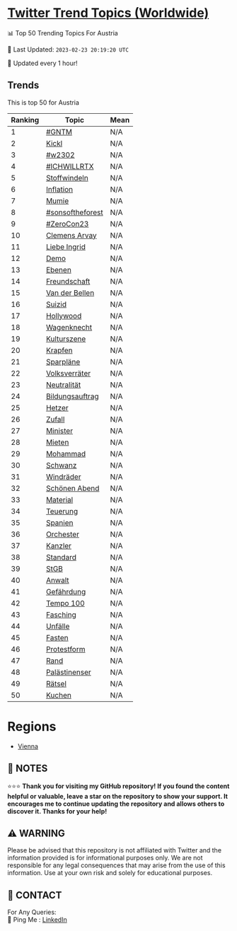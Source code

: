 [Twitter Trend Topics (Worldwide)](https://github.com/ErcinDedeoglu/Twitter-Trend-Topics)
==========


📊 Top 50 Trending Topics For Austria

📆 Last Updated: `2023-02-23 20:19:20 UTC`

🔧 Updated every 1 hour!


## Trends

This is top 50 for Austria

| Ranking | Topic | Mean |
| ------- | ------------ | ------------ |
| 1 | [#GNTM](http://twitter.com/search?q=%23GNTM) | N/A |
| 2 | [Kickl](http://twitter.com/search?q=Kickl) | N/A |
| 3 | [#w2302](http://twitter.com/search?q=%23w2302) | N/A |
| 4 | [#ICHWILLRTX](http://twitter.com/search?q=%23ICHWILLRTX) | N/A |
| 5 | [Stoffwindeln](http://twitter.com/search?q=Stoffwindeln) | N/A |
| 6 | [Inflation](http://twitter.com/search?q=Inflation) | N/A |
| 7 | [Mumie](http://twitter.com/search?q=Mumie) | N/A |
| 8 | [#sonsoftheforest](http://twitter.com/search?q=%23sonsoftheforest) | N/A |
| 9 | [#ZeroCon23](http://twitter.com/search?q=%23ZeroCon23) | N/A |
| 10 | [Clemens Arvay](http://twitter.com/search?q=Clemens+Arvay) | N/A |
| 11 | [Liebe Ingrid](http://twitter.com/search?q=Liebe+Ingrid) | N/A |
| 12 | [Demo](http://twitter.com/search?q=Demo) | N/A |
| 13 | [Ebenen](http://twitter.com/search?q=Ebenen) | N/A |
| 14 | [Freundschaft](http://twitter.com/search?q=Freundschaft) | N/A |
| 15 | [Van der Bellen](http://twitter.com/search?q=Van+der+Bellen) | N/A |
| 16 | [Suizid](http://twitter.com/search?q=Suizid) | N/A |
| 17 | [Hollywood](http://twitter.com/search?q=Hollywood) | N/A |
| 18 | [Wagenknecht](http://twitter.com/search?q=Wagenknecht) | N/A |
| 19 | [Kulturszene](http://twitter.com/search?q=Kulturszene) | N/A |
| 20 | [Krapfen](http://twitter.com/search?q=Krapfen) | N/A |
| 21 | [Sparpläne](http://twitter.com/search?q=Sparpl%c3%a4ne) | N/A |
| 22 | [Volksverräter](http://twitter.com/search?q=Volksverr%c3%a4ter) | N/A |
| 23 | [Neutralität](http://twitter.com/search?q=Neutralit%c3%a4t) | N/A |
| 24 | [Bildungsauftrag](http://twitter.com/search?q=Bildungsauftrag) | N/A |
| 25 | [Hetzer](http://twitter.com/search?q=Hetzer) | N/A |
| 26 | [Zufall](http://twitter.com/search?q=Zufall) | N/A |
| 27 | [Minister](http://twitter.com/search?q=Minister) | N/A |
| 28 | [Mieten](http://twitter.com/search?q=Mieten) | N/A |
| 29 | [Mohammad](http://twitter.com/search?q=Mohammad) | N/A |
| 30 | [Schwanz](http://twitter.com/search?q=Schwanz) | N/A |
| 31 | [Windräder](http://twitter.com/search?q=Windr%c3%a4der) | N/A |
| 32 | [Schönen Abend](http://twitter.com/search?q=Sch%c3%b6nen+Abend) | N/A |
| 33 | [Material](http://twitter.com/search?q=Material) | N/A |
| 34 | [Teuerung](http://twitter.com/search?q=Teuerung) | N/A |
| 35 | [Spanien](http://twitter.com/search?q=Spanien) | N/A |
| 36 | [Orchester](http://twitter.com/search?q=Orchester) | N/A |
| 37 | [Kanzler](http://twitter.com/search?q=Kanzler) | N/A |
| 38 | [Standard](http://twitter.com/search?q=Standard) | N/A |
| 39 | [StGB](http://twitter.com/search?q=StGB) | N/A |
| 40 | [Anwalt](http://twitter.com/search?q=Anwalt) | N/A |
| 41 | [Gefährdung](http://twitter.com/search?q=Gef%c3%a4hrdung) | N/A |
| 42 | [Tempo 100](http://twitter.com/search?q=Tempo+100) | N/A |
| 43 | [Fasching](http://twitter.com/search?q=Fasching) | N/A |
| 44 | [Unfälle](http://twitter.com/search?q=Unf%c3%a4lle) | N/A |
| 45 | [Fasten](http://twitter.com/search?q=Fasten) | N/A |
| 46 | [Protestform](http://twitter.com/search?q=Protestform) | N/A |
| 47 | [Rand](http://twitter.com/search?q=Rand) | N/A |
| 48 | [Palästinenser](http://twitter.com/search?q=Pal%c3%a4stinenser) | N/A |
| 49 | [Rätsel](http://twitter.com/search?q=R%c3%a4tsel) | N/A |
| 50 | [Kuchen](http://twitter.com/search?q=Kuchen) | N/A |



# Regions

* [Vienna](</Austria/Vienna.md>)



## 📝 NOTES

⭐⭐⭐ **Thank you for visiting my GitHub repository! If you found the content helpful or valuable, leave a star on the repository to show your support. It encourages me to continue updating the repository and allows others to discover it. Thanks for your help!**


## ⚠️ WARNING

Please be advised that this repository is not affiliated with Twitter and the information provided is for informational purposes only. We are not responsible for any legal consequences that may arise from the use of this information. Use at your own risk and solely for educational purposes.


## 📨 CONTACT

 For Any Queries:  
            🏓 Ping Me : [LinkedIn](https://www.linkedin.com/in/ercindedeoglu/)
